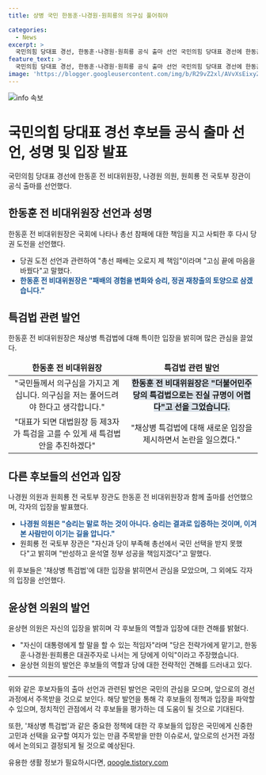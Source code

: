 ```yaml
---
title: 상병 국민 한동훈·나경원·원희룡의 의구심 풀어줘야

categories:
  - News
excerpt: >
  국민의힘 당대표 경선, 한동훈·나경원·원희룡 공식 출마 선언 국민의힘 당대표 경선에 한동훈 전 비상대책위원장, 나경원 의원, 원희룡 전 국토부 장관이 공식 출마를 선언했다. 한동훈은 채 상병 특검법 추진 필요성을 강조하며 출마를 선언했고, 나경원은 대선 출마 선언을 하지 않겠다 밝혔다. 원희룡은 윤석열 정부 성공을 책임지겠다고 말했다. 각 후보들은 대통령과의 관계와 채상병 특검법에 대한 입장을 밝혔으며, 윤상현 의원은 당은 전략가에게 맡기고, 한동훈·나경원·원희룡은 대권주자로 나서는 게 당에게 이익이라고 주장했다.
feature_text: >
  국민의힘 당대표 경선, 한동훈·나경원·원희룡 공식 출마 선언 국민의힘 당대표 경선에 한동훈 전 비상대책위원장, 나경원 의원, 원희룡 전 국토부 장관이 공식 출마를 선언했다. 한동훈은 채 상병 특검법 추진 필요성을 강조하며 출마를 선언했고, 나경원은 대선 출마 선언을 하지 않겠다 밝혔다. 원희룡은 윤석열 정부 성공을 책임지겠다고 말했다. 각 후보들은 대통령과의 관계와 채상병 특검법에 대한 입장을 밝혔으며, 윤상현 의원은 당은 전략가에게 맡기고, 한동훈·나경원·원희룡은 대권주자로 나서는 게 당에게 이익이라고 주장했다.
image: 'https://blogger.googleusercontent.com/img/b/R29vZ2xl/AVvXsEixyZcFfHzMRdzZMjFBmAUKJYCLCGyLL1o632UiGVXcaFdKo_bkvkuCioo0uUKlGfBVcT3P84aROyZIXSBEx3Aw5nCQ3pTgDom1WDC4m8eifvWiAmWEEVb4x6G_l8C0QH225ldMjyaFvpxGEBGNO37VmDTDMHGhJPq73UglMfDca1-0aw/s1600/blogspot.png'
---
```


<p><img src="https://blogger.googleusercontent.com/img/b/R29vZ2xl/AVvXsEixyZcFfHzMRdzZMjFBmAUKJYCLCGyLL1o632UiGVXcaFdKo_bkvkuCioo0uUKlGfBVcT3P84aROyZIXSBEx3Aw5nCQ3pTgDom1WDC4m8eifvWiAmWEEVb4x6G_l8C0QH225ldMjyaFvpxGEBGNO37VmDTDMHGhJPq73UglMfDca1-0aw/s1600/blogspot.png" alt="info 속보" /></p>

<h1>국민의힘 당대표 경선 후보들 공식 출마 선언, 성명 및 입장 발표</h1>

<p data-ke-size="size16">국민의힘 당대표 경선에 한동훈 전 비대위원장, 나경원 의원, 원희룡 전 국토부 장관이 공식 출마를 선언했다.</p>

<h2 data-ke-size="size26">한동훈 전 비대위원장 선언과 성명</h2>

<p data-ke-size="size16">한동훈 전 비대위원장은 국회에 나타나 총선 참패에 대한 책임을 지고 사퇴한 후 다시 당권 도전을 선언했다.</p>

<ul>
<li>당권 도전 선언과 관련하여 "총선 패배는 오로지 제 책임"이라며 "고심 끝에 마음을 바꿨다"고 말했다.</li>
<li><b><span style="color: #1a5490;">한동훈 전 비대위원장은 "패배의 경험을 변화와 승리, 정권 재창출의 토양으로 삼겠습니다."</span></b></li>
</ul>

<h2 data-ke-size="size26">특검법 관련 발언</h2>

<p data-ke-size="size16">한동훈 전 비대위원장은 채상병 특검법에 대해 특이한 입장을 밝히며 많은 관심을 끌었다.</p>

<table>
<thead>
<tr>
<td style="text-align: center; height: 17px;"><b>한동훈 전 비대위원장</b></td>
<td style="text-align: center; height: 17px;"><b>특검법 관련 발언</b></td>
</tr>
</thead>
<tbody>
<tr>
<td style="text-align: center; height: 17px;">"국민들께서 의구심을 가지고 계십니다. 의구심을 저는 풀어드려야 한다고 생각합니다."</td>
<td style="text-align: center; height: 17px;"><b><span style="background-color: #21538527;">한동훈 전 비대위원장은 "더불어민주당의 특검법으로는 진실 규명이 어렵다"고 선을 그었습니다.</span></b></td>
</tr>
<tr>
<td style="text-align: center; height: 17px;">"대표가 되면 대법원장 등 제3자가 특검을 고를 수 있게 새 특검법안을 추진하겠다"</td>
<td style="text-align: center; height: 17px;">"채상병 특검법에 대해 새로운 입장을 제시하면서 논란을 일으켰다."</td>
</tr>
</tbody>
</table>

<h2 data-ke-size="size26">다른 후보들의 선언과 입장</h2>

<p data-ke-size="size16">나경원 의원과 원희룡 전 국토부 장관도 한동훈 전 비대위원장과 함께 출마를 선언했으며, 각자의 입장을 발표했다.</p>

<ul>
<li><b><span style="color: #1a5490;">나경원 의원은 "승리는 말로 하는 것이 아니다. 승리는 결과로 입증하는 것이며, 이겨본 사람만이 이기는 길을 압니다."</span></b></li>
<li>원희룡 전 국토부 장관은 "자신과 당이 부족해 총선에서 국민 선택을 받지 못했다"고 밝히며 "반성하고 윤석열 정부 성공을 책임지겠다"고 말했다.</li>
</ul>

<p data-ke-size="size16">위 후보들은 '채상병 특검법'에 대한 입장을 밝히면서 관심을 모았으며, 그 외에도 각자의 입장을 선언했다.</p>

<h2 data-ke-size="size26">윤상현 의원의 발언</h2>

<p data-ke-size="size16">윤상현 의원은 자신의 입장을 밝히며 각 후보들의 역할과 입장에 대한 견해를 밝혔다.</p>

<ul>
<li>"자신이 대통령에게 할 말을 할 수 있는 적임자"라며 "당은 전략가에게 맡기고, 한동훈·나경원·원희룡은 대권주자로 나서는 게 당에게 이익"이라고 주장했습니다.</li>
<li>윤상현 의원의 발언은 후보들의 역할과 당에 대한 전략적인 견해를 드러내고 있다.</li>
</ul>

<hr>

<p data-ke-size="size16">위와 같은 후보자들의 출마 선언과 관련된 발언은 국민의 관심을 모으며, 앞으로의 경선 과정에서 주목받을 것으로 보인다. 해당 발언을 통해 각 후보들의 정책과 입장을 파악할 수 있으며, 정치적인 관점에서 각 후보들을 평가하는 데 도움이 될 것으로 기대된다.</p>

<p data-ke-size="size16">또한, '채상병 특검법'과 같은 중요한 정책에 대한 각 후보들의 입장은 국민에게 신중한 고민과 선택을 요구할 여지가 있는 만큼 주목받을 만한 이슈로서, 앞으로의 선거전 과정에서 논의되고 결정되게 될 것으로 예상된다.</p>
유용한 생활 정보가 필요하시다면, <a href="https://qoogle.tistory.com" rel="dofollow">qoogle.tistory.com</a>


